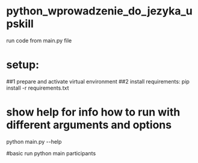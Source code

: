 # python_wprowadzenie_do_jezyka_upskill
run code from main.py file

# setup:
##1 prepare and activate virtual environment
##2 install requirements:
pip install -r requirements.txt

# show help for info how to run with different arguments and options
python main.py --help

#basic run
python main participants
